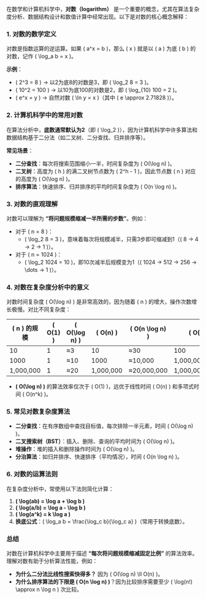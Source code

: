 在数学和计算机科学中，**对数（logarithm）** 是一个重要的概念，尤其在算法复杂度分析、数据结构设计和数值计算中经常出现。以下是对数的核心概念解释：


### **1. 对数的数学定义**
对数是指数运算的逆运算。如果 \( a^x = b \)，那么 \( x \) 就是以 \( a \) 为底 \( b \) 的对数，记作 \( \log_a b = x \)。

**示例**：
- \( 2^3 = 8 \) → 以2为底8的对数是3，即 \( \log_2 8 = 3 \)。
- \( 10^2 = 100 \) → 以10为底100的对数是2，即 \( \log_{10} 100 = 2 \)。
- \( e^x = y \) → 自然对数 \( \ln y = x \)（其中 \( e \approx 2.71828 \)）。


### **2. 计算机科学中的常用对数**
在算法分析中，**底数通常默认为2**（即 \( \log_2 \)），因为计算机科学中许多算法和数据结构基于二分法（如二叉树、二分查找、归并排序等）。

**常见场景**：
- **二分查找**：每次将搜索范围缩小一半，时间复杂度为 \( O(\log n) \)。
- **二叉树**：高度为 \( h \) 的满二叉树节点数为 \( 2^h - 1 \)，因此节点数 \( n \) 对应的高度为 \( O(\log n) \)。
- **排序算法**：快速排序、归并排序的平均时间复杂度为 \( O(n \log n) \)。


### **3. 对数的直观理解**
对数可以理解为 **“将问题规模缩减一半所需的步数”**。例如：
- 对于 \( n = 8 \)：
  - \( \log_2 8 = 3 \)，意味着每次将规模减半，只需3步即可缩减到1（\( 8 → 4 → 2 → 1 \)）。
- 对于 \( n = 1024 \)：
  - \( \log_2 1024 = 10 \)，即10次减半后规模变为1（\( 1024 → 512 → 256 → \dots → 1 \)）。


### **4. 对数在复杂度分析中的意义**
对数时间复杂度 \( O(\log n) \) 是非常高效的，因为随着 \( n \) 的增大，操作次数增长极慢。对比不同复杂度：

| \( n \) 的规模 | \( O(1) \) | \( O(\log n) \) | \( O(n) \) | \( O(n \log n) \) | \( O(n^2) \) |
|----------------|------------|-----------------|------------|-------------------|-------------|
| 10             | 1          | ≈3              | 10         | ≈30               | 100         |
| 1000           | 1          | ≈10             | 1000       | ≈10,000           | 1,000,000   |
| 1,000,000      | 1          | ≈20             | 1,000,000  | ≈20,000,000       | 1,000,000,000,000 |

- **\( O(\log n) \)** 的算法效率仅次于 \( O(1) \)，远优于线性时间 \( O(n) \) 和多项式时间 \( O(n^k) \)。


### **5. 常见对数复杂度算法**
- **二分查找**：在有序数组中查找目标值，每次排除一半元素，时间 \( O(\log n) \)。
- **二叉搜索树（BST）**：插入、删除、查询的平均时间为 \( O(\log n) \)。
- **堆操作**：堆的插入和删除操作时间为 \( O(\log n) \)。
- **分治算法**：如归并排序、快速排序（平均情况），时间 \( O(n \log n) \)。


### **6. 对数的运算法则**
在复杂度分析中，常使用以下法则简化计算：
1. **\( \log(ab) = \log a + \log b \)**
2. **\( \log(a/b) = \log a - \log b \)**
3. **\( \log(a^k) = k \log a \)**
4. **换底公式**：\( \log_a b = \frac\{\log_c b}\{\log_c a} \)（常用于转换底数）。


### **总结**
对数在计算机科学中主要用于描述 **“每次将问题规模缩减固定比例”** 的算法效率。理解对数有助于分析算法性能，例如：
- **为什么二分法比线性搜索快得多？** 因为 \( O(\log n) \ll O(n) \)。
- **为什么排序算法的下限是 \( O(n \log n) \)**？因为比较排序需要至少 \( \log(n!) \approx n \log n \) 次比较。